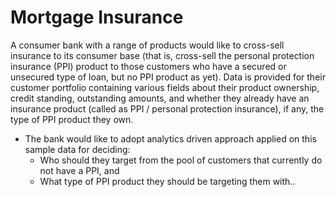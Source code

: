 # Mortgage Insurance
A consumer bank with a range of products would like to cross-sell insurance to its consumer base (that is, cross-sell the personal protection insurance (PPI) product to those customers who have a secured or unsecured type of loan, but no PPI product as yet). Data is provided for their customer portfolio containing various fields about their product ownership, credit standing, outstanding amounts, and whether they already have an insurance product (called as PPI / personal protection insurance), if any, the type of PPI product they own.

- The bank would like to adopt analytics driven approach applied on this sample data for deciding:
	- Who should they target from the pool of customers that currently do not have a PPI, and
	- What type of PPI product they should be targeting them with..